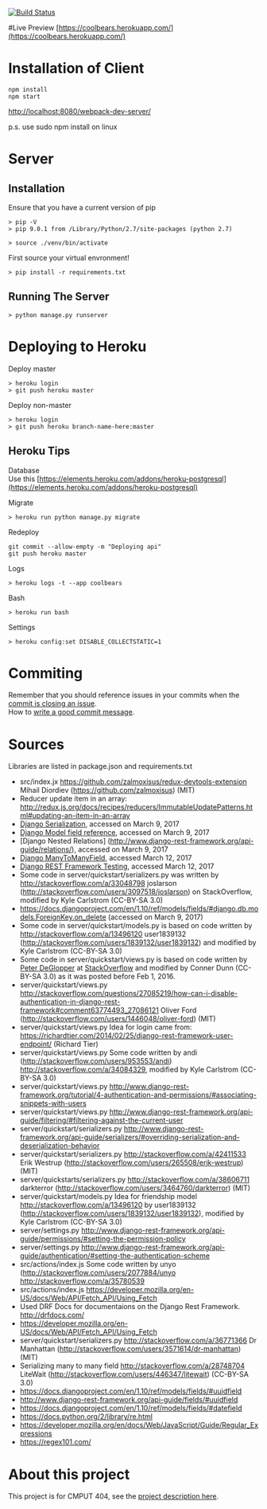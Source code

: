 [![Build Status](https://travis-ci.org/TianZhiWang/cmput404-project.svg?branch=master)](https://travis-ci.org/TianZhiWang/cmput404-project)  

#Live Preview
[https://coolbears.herokuapp.com/](https://coolbears.herokuapp.com/)

# Installation of Client
```
npm install  
npm start  
```
[http://localhost:8080/webpack-dev-server/](http://localhost:8080/webpack-dev-server/)

p.s. use sudo npm install on linux  

# Server
## Installation
Ensure that you have a current version of pip
```
> pip -V
> pip 9.0.1 from /Library/Python/2.7/site-packages (python 2.7)
```

```
> source ./venv/bin/activate
```

First source your virtual envronment!
```
> pip install -r requirements.txt
```

## Running The Server
```
> python manage.py runserver
```
# Deploying to Heroku
Deploy master  
```
> heroku login
> git push heroku master
```
Deploy non-master  
```
> heroku login
> git push heroku branch-name-here:master
```
## Heroku Tips
Database  
Use this [https://elements.heroku.com/addons/heroku-postgresql](https://elements.heroku.com/addons/heroku-postgresql)

Migrate
```
> heroku run python manage.py migrate
```
Redeploy  
```
git commit --allow-empty -m "Deploying api"
git push heroku master
```
Logs  
```
> heroku logs -t --app coolbears 
```
Bash 
```
> heroku run bash
```
Settings  
```
> heroku config:set DISABLE_COLLECTSTATIC=1
```

# Commiting
Remember that you should reference issues in your commits when the [commit is closing an issue](https://help.github.com/articles/closing-issues-via-commit-messages/).  
How to [write a good commit message](https://chris.beams.io/posts/git-commit/).  

# Sources
Libraries are listed in package.json and requirements.txt
  
- src/index.jx  https://github.com/zalmoxisus/redux-devtools-extension Mihail Diordiev (https://github.com/zalmoxisus) (MIT)
- Reducer update item in an array: http://redux.js.org/docs/recipes/reducers/ImmutableUpdatePatterns.html#updating-an-item-in-an-array  
- [Django Serialization](https://docs.djangoproject.com/en/1.10/topics/serialization/), accessed on March 9, 2017
- [Django Model field reference](https://docs.djangoproject.com/en/1.10/ref/models/fields/), accessed on March 9, 2017
- [Django Nested Relations] (http://www.django-rest-framework.org/api-guide/relations/), accessed on March 9, 2017
- [Django ManyToManyField](https://docs.djangoproject.com/en/1.10/ref/models/fields/#django.db.models.ManyToManyField), accessed March 12, 2017
- [Django REST Framework Testing](http://www.django-rest-framework.org/api-guide/testing/), accessed March 12, 2017
- Some code in server/quickstart/serializers.py was written by http://stackoverflow.com/a/33048798 joslarson (http://stackoverflow.com/users/3097518/joslarson) on StackOverflow, modified by Kyle Carlstrom (CC-BY-SA 3.0)
- https://docs.djangoproject.com/en/1.10/ref/models/fields/#django.db.models.ForeignKey.on_delete (accessed on March 9, 2017)
- Some code in server/quickstart/models.py is based on code written by http://stackoverflow.com/a/13496120 user1839132 (http://stackoverflow.com/users/1839132/user1839132) and modified by Kyle Carlstrom (CC-BY-SA 3.0)
- Some code in server/quickstart/views.py is based on code written by [Peter DeGlopper](http://stackoverflow.com/users/2337736/peter-deglopper) at [StackOverflow](http://stackoverflow.com/questions/20135343/django-unique-filtering) and modified by Conner Dunn (CC-BY-SA 3.0) as it was posted before Feb 1, 2016.
- server/quickstart/views.py http://stackoverflow.com/questions/27085219/how-can-i-disable-authentication-in-django-rest-framework#comment63774493_27086121 Oliver Ford (http://stackoverflow.com/users/1446048/oliver-ford) (MIT)
- server/quickstart/views.py Idea for login came from: https://richardtier.com/2014/02/25/django-rest-framework-user-endpoint/ (Richard Tier)
- server/quickstart/views.py Some code written by andi (http://stackoverflow.com/users/953553/andi) http://stackoverflow.com/a/34084329, modified by Kyle Carlstrom (CC-BY-SA 3.0)
- server/quickstart/views.py http://www.django-rest-framework.org/tutorial/4-authentication-and-permissions/#associating-snippets-with-users
- server/quickstart/views.py http://www.django-rest-framework.org/api-guide/filtering/#filtering-against-the-current-user
- server/quickstart/serializers.py http://www.django-rest-framework.org/api-guide/serializers/#overriding-serialization-and-deserialization-behavior
- server/quickstart/serializers.py http://stackoverflow.com/a/42411533 Erik Westrup (http://stackoverflow.com/users/265508/erik-westrup) (MIT)
- server/quickstarts/serializers.py http://stackoverflow.com/a/38606711 darkterror (http://stackoverflow.com/users/3464760/darkterror) (MIT)
- server/quickstart/models.py Idea for friendship model http://stackoverflow.com/a/13496120 by user1839132 (http://stackoverflow.com/users/1839132/user1839132), modified by Kyle Carlstrom (CC-BY-SA 3.0)
- server/settings.py http://www.django-rest-framework.org/api-guide/permissions/#setting-the-permission-policy
- server/settings.py http://www.django-rest-framework.org/api-guide/authentication/#setting-the-authentication-scheme
- src/actions/index.js Some code written by unyo (http://stackoverflow.com/users/2077884/unyo http://stackoverflow.com/a/35780539
- src/actions/index.js https://developer.mozilla.org/en-US/docs/Web/API/Fetch_API/Using_Fetch
- Used DRF Docs for documentaions on the Django Rest Framework.  http://drfdocs.com/
- https://developer.mozilla.org/en-US/docs/Web/API/Fetch_API/Using_Fetch
- server/quickstart/serializers.py http://stackoverflow.com/a/36771366 Dr Manhattan (http://stackoverflow.com/users/3571614/dr-manhattan) (MIT)
- Serializing many to many field http://stackoverflow.com/a/28748704 LiteWait (http://stackoverflow.com/users/446347/litewait) (CC-BY-SA 3.0)
- https://docs.djangoproject.com/en/1.10/ref/models/fields/#uuidfield
- http://www.django-rest-framework.org/api-guide/fields/#uuidfield
- https://docs.djangoproject.com/en/1.10/ref/models/fields/#datefield
- https://docs.python.org/2/library/re.html
- https://developer.mozilla.org/en/docs/Web/JavaScript/Guide/Regular_Expressions
- https://regex101.com/

# About this project
This project is for CMPUT 404, see the [project description here](https://github.com/abramhindle/CMPUT404-project-socialdistribution).
